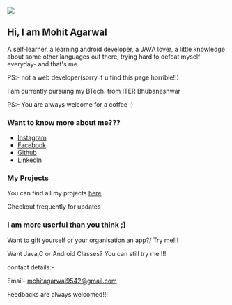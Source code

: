![](https://i.imgur.com/F90Dt4Y.jpg)

## Hi, I am Mohit Agarwal
<p>A self-learner, a learning android developer, a JAVA lover, a little knowledge about some other languages out there, trying hard to defeat myself everyday- and  that's me.</p>
<p>PS:- not a web developer(sorry if u find this page horrible!!)</p>
<p>I am currently pursuing my BTech. from ITER Bhubaneshwar</p>
<p>PS:- You are always welcome for a coffee :)</p>



### Want to know more about me???

- [Instagram](https://www.instagram.com/mojito_here/)
- [Facebook](https://www.facebook.com/mohitlalitaagarwalnovember)
- [Github](https://www.github.com/Mojito9542)
- [Linkedln](https://www.linkedin.com/in/mohit-agarwal-892058143/)

### My Projects

You can find all my projects [here](https://www.github.com/Mojito9542)

Checkout frequently for updates

### I am more userful than you think ;)

Want to gift yourself or your organisation an app?/ Try me!!!

Want Java,C or Android Classes? You can still try me !!!

contact details:-

Email- mohitagarwal9542@gmail.com

Feedbacks are always welcomed!!!

